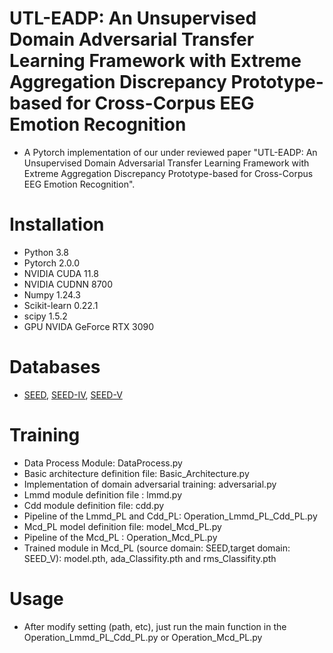 # UTL-EADP: An Unsupervised Domain Adversarial Transfer Learning Framework with Extreme Aggregation Discrepancy Prototype-based for Cross-Corpus EEG Emotion Recognition 
*   A Pytorch implementation of our under reviewed paper "UTL-EADP: An Unsupervised Domain Adversarial Transfer Learning Framework with Extreme Aggregation Discrepancy Prototype-based for Cross-Corpus EEG Emotion Recognition".
# Installation
*   Python 3.8
*   Pytorch 2.0.0
*   NVIDIA CUDA 11.8
*   NVIDIA CUDNN 8700
*   Numpy 1.24.3
*   Scikit-learn 0.22.1
*   scipy 1.5.2 
*   GPU NVIDA GeForce RTX 3090
# Databases
*   [SEED](https://bcmi.sjtu.edu.cn/~seed/index.html ""), [SEED-IV](https://bcmi.sjtu.edu.cn/~seed/seed-iv.html ""), [SEED-V](https://bcmi.sjtu.edu.cn/~seed/seed-v.html "") 
# Training
*   Data Process Module: DataProcess.py
*   Basic architecture definition file: Basic_Architecture.py
*   Implementation of domain adversarial training: adversarial.py
*   Lmmd module definition file : lmmd.py
*   Cdd module definition file: cdd.py
*   Pipeline of the Lmmd_PL and Cdd_PL: Operation_Lmmd_PL_Cdd_PL.py
*   Mcd_PL model definition file: model_Mcd_PL.py
*   Pipeline of the Mcd_PL : Operation_Mcd_PL.py
*   Trained module in Mcd_PL (source domain: SEED,target domain: SEED_V): model.pth, ada_Classifity.pth and rms_Classifity.pth
# Usage
*   After modify setting (path, etc), just run the main function in the Operation_Lmmd_PL_Cdd_PL.py or Operation_Mcd_PL.py
